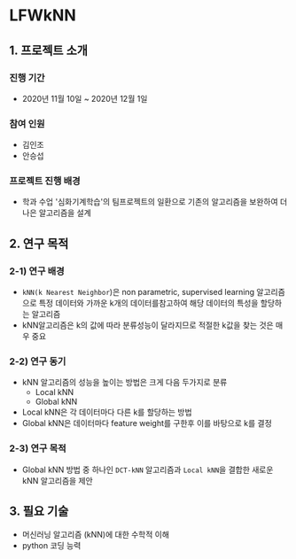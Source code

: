 # LFWkNN

## 1. 프로젝트 소개  

### 진행 기간  
   
- 2020년 11월 10일 ~ 2020년 12월 1일  
    
    
### 참여 인원  
  
- 김인조  
- 안승섭  
     
     
### 프로젝트 진행 배경  
    
- 학과 수업 '심화기계학습'의 팀프로젝트의 일환으로 기존의 알고리즘을 보완하여 더 나은 알고리즘을 설계  
   
   
   
## 2. 연구 목적  
   
### 2-1) 연구 배경  
   
- `kNN(k Nearest Neighbor`)은 non parametric, supervised learning 알고리즘으로 특정 데이터와 가까운 k개의 데이터를참고하여 해당 데이터의 특성을 할당하는 알고리즘  
- kNN알고리즘은 k의 값에 따라 분류성능이 달라지므로 적절한 k값을 찾는 것은  매우 중요  
   
### 2-2) 연구 동기  
   
- kNN 알고리즘의 성능을 높이는 방법은 크게 다음 두가지로 분류
    - Local kNN
    - Global kNN
- Local kNN은 각 데이터마다 다른 k를 할당하는 방법
- Global kNN은 데이터마다 feature weight를 구한후 이를 바탕으로 k를 결정
   
### 2-3) 연구 목적  
   
- Global kNN 방법 중 하나인 `DCT-kNN` 알고리즘과 `Local kNN`을 결합한 새로운 kNN 알고리즘을 제안  
   
   
## 3. 필요 기술  

- 머신러닝 알고리즘 (kNN)에 대한 수학적 이해
- python 코딩 능력

